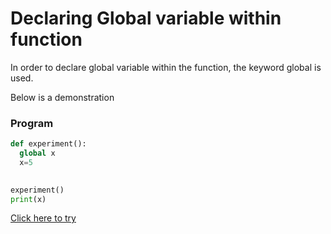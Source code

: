 # Declaring Global variable within function

In order to declare global variable within the function, the keyword global is used.

Below is a demonstration 

### Program

```python
def experiment():
  global x
  x=5
  
```
```python
experiment()
print(x)
```

[Click here to try](https://colab.research.google.com/github/pythoncoder100/practice/blob/master/Declare_Global_Variable_within_function.ipynb)
